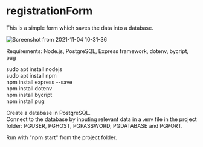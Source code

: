 # registrationForm

This is a simple form which saves the data into a database.<br>

![Screenshot from 2021-11-04 10-31-36](https://user-images.githubusercontent.com/73026007/140290889-42c35d32-9b0e-4325-87c9-6b5de7262638.png)

Requirements: Node.js, PostgreSQL, Express framework, dotenv, bycript, pug <br>

sudo apt install nodejs <br>
sudo apt install npm <br>
npm install express --save <br>
npm install dotenv <br>
npm install bycript <br>
npm install pug <br>

Create a database in PostgreSQL. <br>
Connect to the database by inputing relevant data in a .env file in the project folder: PGUSER, PGHOST, PGPASSWORD, PGDATABASE and PGPORT.<br>

Run with "npm start" from the project folder.
